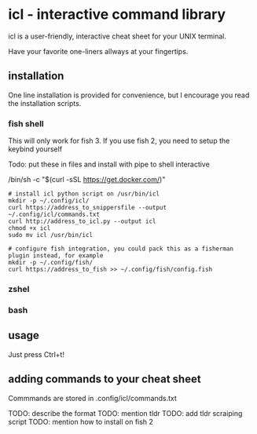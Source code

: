 # icl - interactive command library

icl is a user-friendly, interactive cheat sheet for your UNIX terminal.

Have your favorite one-liners allways at your fingertips.

## installation

One line installation is provided for convenience, but I encourage you read the
installation scripts.

### fish shell

This will only work for fish 3. If you use fish 2, you need to setup the keybind yourself

Todo: put these in files and install with pipe to shell interactive

/bin/sh -c "$(curl -sSL https://get.docker.com/)"


```shellscript
# install icl python script on /usr/bin/icl
mkdir -p ~/.config/icl/
curl https://address_to_snippersfile --output ~/.config/icl/commands.txt
curl http://address_to_icl.py --output icl
chmod +x icl
sudo mv icl /usr/bin/icl

# configure fish integration, you could pack this as a fisherman plugin instead, for example
mkdir -p ~/.config/fish/
curl https://address_to_fish >> ~/.config/fish/config.fish
```

### zshel

### bash

## usage

Just press Ctrl+t!

## adding commands to your cheat sheet

Commmands are stored in .config/icl/commands.txt

TODO: describe the format
TODO: mention tldr
TODO: add tldr scraiping script
TODO: mention how to install on fish 2

